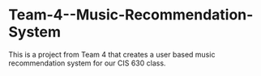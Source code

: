 # Team-4--Music-Recommendation-System
This is a project from Team 4 that creates a user based music recommendation system for our CIS 630 class.
